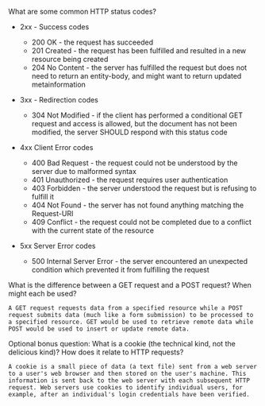 What are some common HTTP status codes?

* 2xx - Success codes
    - 200 OK - the request has succeeded
    - 201 Created - the request has been fulfilled and resulted in a new resource being created
    - 204 No Content - the server has fulfilled the request but does not need to return an entity-body, and might want to return updated metainformation
    
* 3xx - Redirection codes
    - 304 Not Modified - if the client has performed a conditional GET request and access is allowed, but the document has not been modified, the server SHOULD respond with this status code

* 4xx Client Error codes
    - 400 Bad Request - the request could not be understood by the server due to malformed syntax
    - 401 Unauthorized - the request requires user authentication
    - 403 Forbidden - the server understood the request but is refusing to fulfill it
    - 404 Not Found - the server has not found anything matching the Request-URI
    - 409 Conflict - the request could not be completed due to a conflict with the current state of the resource

* 5xx Server Error codes
    - 500 Internal Server Error - the server encountered an unexpected condition which prevented it from fulfilling the request


What is the difference between a GET request and a POST request? When might each be used?

    A GET request requests data from a specified resource while a POST request submits data (much like a form submission) to be processed to a specified resource. GET would be used to retrieve remote data while POST would be used to insert or update remote data.


Optional bonus question: What is a cookie (the technical kind, not the delicious kind)? How does it relate to HTTP requests?
    
    A cookie is a small piece of data (a text file) sent from a web server to a user's web browser and then stored on the user's machine. This information is sent back to the web server with each subsequent HTTP request. Web servers use cookies to identify individual users, for example, after an individual's login credentials have been verified.
